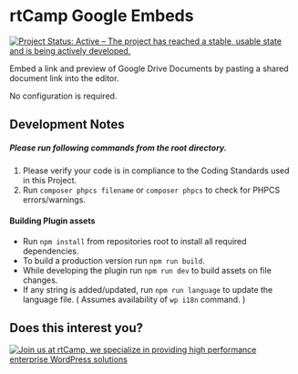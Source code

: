 rtCamp Google Embeds
=========================

[![Project Status: Active – The project has reached a stable, usable state and is being actively developed.](https://www.repostatus.org/badges/latest/active.svg)](https://www.repostatus.org/#active)

Embed a link and preview of Google Drive Documents by pasting a shared document link into the editor.

No configuration is required.

## Development Notes

##### Please run following commands from the root directory.

1. Please verify your code is in compliance to the Coding Standards used in this Project.
2. Run `composer phpcs filename` or `composer phpcs` to check for PHPCS errors/warnings.

#### Building Plugin assets

- Run ```npm install``` from repositories root to install all required dependencies.
- To build a production version run `npm run build`.
- While developing the plugin run `npm run dev` to build assets on file changes.
- If any string is added/updated, run `npm run language` to update the language file. ( Assumes availability of `wp i18n` command. )

## Does this interest you?

<a href="https://rtcamp.com/"><img src="https://rtcamp.com/wp-content/uploads/2019/04/github-banner@2x.png" alt="Join us at rtCamp, we specialize in providing high performance enterprise WordPress solutions"></a>
